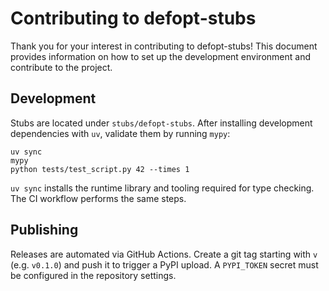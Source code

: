 # Contributing to defopt-stubs

Thank you for your interest in contributing to defopt-stubs! This document provides information on how to set up the development environment and contribute to the project.

## Development

Stubs are located under `stubs/defopt-stubs`. After installing development dependencies with `uv`, validate them by running `mypy`:

```
uv sync
mypy
python tests/test_script.py 42 --times 1
```

`uv sync` installs the runtime library and tooling required for type checking. The CI workflow performs the same steps.

## Publishing

Releases are automated via GitHub Actions. Create a git tag starting with `v` (e.g. `v0.1.0`) and push it to trigger a PyPI upload. A `PYPI_TOKEN` secret must be configured in the repository settings.